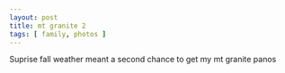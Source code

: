 ```yaml
---
layout: post
title: mt granite 2
tags: [ family, photos ]
---
```

Suprise fall weather meant a second chance to get my mt granite panos
<script src="https://cdn.jsdelivr.net/npm/publicalbum@latest/embed-ui.min.js" async></script>
<div class="pa-gallery-player-widget" style="width:640px; height:480px; display:none;"
  data-link="https://photos.app.goo.gl/95kgWnmEYPnwajqu9"
  data-title="Granite Mt 2"
  data-description="15 new items added to shared album">
  <object data="https://lh3.googleusercontent.com/pw/ADCreHduc8-vk04MriBkbVRonSHoPYdVXaiYF_z0VIHkfuliFAD3ZWLeujmSYz920xwg_y4w0GN25r4EHL4C1IIl1_VxRwuFlECnLmiZNTyg-6AYk3OSo1DE=w1920-h1080"></object>
  <object data="https://lh3.googleusercontent.com/pw/ADCreHd4KyY349NNcRhTO_0x0OqcZedI7mNttOHOeZM0iPA1Mqb-RBLDdcxhQBdwq0_2gFrwqTp2klCq9EKt-zYeWbuw_86Wuxz3X4Dor1L1NnbcG6mblO25=w1920-h1080"></object>
  <object data="https://lh3.googleusercontent.com/pw/ADCreHc1kGr6NvLNoJS5_hD0ep1bc0Wdn9wgl2EdnAO2BZG20JF6Q_29IwOk0NIcbqhHgIMB9pygeLU435Hm4IeY4U-9dqQWvHo8JErKugtXdMSLnOG9k9fG=w1920-h1080"></object>
  <object data="https://lh3.googleusercontent.com/pw/ADCreHf1ozwoh8gYco3RVmy0FaX9lJ1ih8lRDKFX2lZfncdblOM5qqFEuSNNk3baj-6fCCifYq2CTyQphvaRSP0dZ5n53SvZDeZmu0ixPlTzKNhT7dZzcKDM=w1920-h1080"></object>
  <object data="https://lh3.googleusercontent.com/pw/ADCreHcRH7Q5AF1lbUp7LiHe9ChqSVG2NieXZsHnXjXObLqfn710K1iUt5OCJs3OEL6cxKF3kLS-mOTdDcSRgQHvLfAGDMEIik4IlYk7xHc18GImS9gYZH7v=w1920-h1080"></object>
  <object data="https://lh3.googleusercontent.com/pw/ADCreHeIE6Bx5ZZoNiN-JieuMpubb54_BzrwCtyCkdpQn6m2oEn_mQ0Bxul-PoXoU0WajYxAze76yyLnWhHo4LBv4ydStc_pRcO21dxiO5sSHXwmhrA5gp5V=w1920-h1080"></object>
  <object data="https://lh3.googleusercontent.com/pw/ADCreHfTX_HbBjfw8o3SqRyQjWaxTQ_5VIKmWQ_FS_Q1rqK7LwJH36f3SyA_JJyRI3Uxv2q1U-0ASH9-ylXwtYEfyj2l5ffr76kA_FRpBijjgrw9TrSBEXEH=w1920-h1080"></object>
  <object data="https://lh3.googleusercontent.com/pw/ADCreHfr9tPevX4Q-dmBJeVff5Fq6LliKMjp5T1ZEMfJrXfLiqVyF8B5FqUZNQAY4tXUU5HPdGRwbU_VUQeFsogf_nbUgwmCeti4axhj6Ppq3-gXUoobciqD=w1920-h1080"></object>
  <object data="https://lh3.googleusercontent.com/pw/ADCreHc7KnbHq_HO9wtVlbSDW6vXcseCvJZVzXjLq2zHUlQNzmQVOqCBAbHxCn1ky4IeRmPBFcTBkSGMpaPuipdHDH5GZvhE7a3mdSQMez2MNC8xNnsmqU9E=w1920-h1080"></object>
  <object data="https://lh3.googleusercontent.com/pw/ADCreHfMig-bTYLWiB2agnk_ju__xRLHvd-Q5JHNnZE8hYj53sCzAs4fhQkax48iT4DasVkbpl4rXxExquPyIJscdrf6fQkbY0r8mhgRZIycV94KCKdYyM9H=w1920-h1080"></object>
  <object data="https://lh3.googleusercontent.com/pw/ADCreHeiwj3y3UdC5TdWlf14idpNwgXi9kLjMwRZ118B0Rp3Hmb_pSPS5oJRp0yq2hJHU7ZIx1tr_sOyxo6UXTKg8xNBOw4LNh6hYLagvkEMN_wpGib2xs8g=w1920-h1080"></object>
  <object data="https://lh3.googleusercontent.com/pw/ADCreHdrzVdmg2bEr69SE4CuWVHxhX5lccL1a9cwT0vBXcK8nbj-TjMFGCX4ZQJm6k_5SPCmrhgFMiRnHbQqVWJNbFxxN-3gGQimYbyD4yV6-EMja8Y_o2yv=w1920-h1080"></object>
  <object data="https://lh3.googleusercontent.com/pw/ADCreHdkJvVh7vb_R-giCU5TLJS3p_NJ3n5wnY2KCXG9Waz8rQCwkcPfOA9xgMHgJxPbeGCtXOm7-2ioIZO77a4IXvBGzH6MOH5Vfu18r_XMMg2YCOrCMhFn=w1920-h1080"></object>
  <object data="https://lh3.googleusercontent.com/pw/ADCreHfgHPP6bzvKUINZ8b-Un6bvZpn9By1qCX7IJF5h56inOPkklvKtxY4nE2I0Z4zynzqnnW6x9zgYG6wecu6oF56OIgjM8q-e3dfK1X6wn7FjYG7lKorT=w1920-h1080"></object>
  <object data="https://lh3.googleusercontent.com/pw/ADCreHd9c3ro6VzL13aIZ8LzsW2wAGlNOpXEF3Sr456Tz3vea74fS7qQZor4sg29cgZbagHc_p2zC5eEh0GBRzuKu5nJndPtFd0b1WbP_epJeIUyHqDCv9dU=w1920-h1080"></object>
</div>
